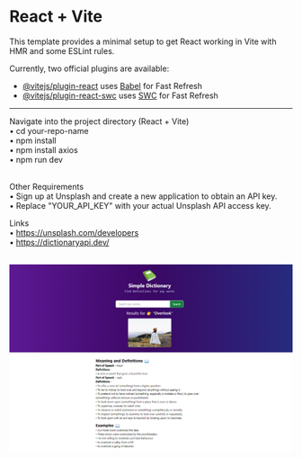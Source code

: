 # React + Vite

This template provides a minimal setup to get React working in Vite with HMR and some ESLint rules.

Currently, two official plugins are available:

- [@vitejs/plugin-react](https://github.com/vitejs/vite-plugin-react/blob/main/packages/plugin-react/README.md) uses [Babel](https://babeljs.io/) for Fast Refresh
- [@vitejs/plugin-react-swc](https://github.com/vitejs/vite-plugin-react-swc) uses [SWC](https://swc.rs/) for Fast Refresh

---
Navigate into the project directory (React + Vite) <br>
• cd your-repo-name<br>
• npm install<br>
• npm install axios<br>
• npm run dev<br><br>

Other Requirements<br>
• Sign up at Unsplash and create a new application to obtain an API key.<br>
• Replace "YOUR_API_KEY" with your actual Unsplash API access key.<br>

Links<br>
• https://unsplash.com/developers <br>
• https://dictionaryapi.dev/ <br><br>

<img src="https://github.com/ruchiralkm/Simple-Dictionary/blob/main/dictionary.png">




